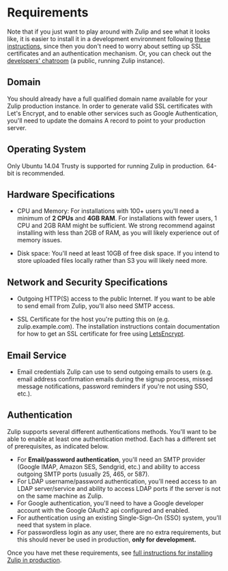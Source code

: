 # Requirements

Note that if you just want to play around with Zulip and see what it looks
like, it is easier to install it in a development environment
following [these
instructions](readme-symlink.html#installing-the-zulip-development-environment),
since then you don't need to worry about setting up SSL certificates and an
authentication mechanism. Or, you can check out the
[developers' chatroom](http://zulip.tabbott.net/) (a public, running Zulip
instance).

## Domain

You should already have a full qualified domain name available for your Zulip
production instance. In order to generate valid SSL certificates with Let's
Encrypt, and to enable other services such as Google Authentication, you'll
need to update the domains A record to point to your production server.

## Operating System

Only Ubuntu 14.04 Trusty is supported for running Zulip in production. 64-bit
is recommended.

## Hardware Specifications

* CPU and Memory: For installations with 100+ users you'll need a minimum of
  **2 CPUs** and **4GB RAM**. For installations with fewer users, 1 CPU and 2GB
  RAM might be sufficient. We strong recommend against installing with less
  than 2GB of RAM, as you will likely experience out of memory issues.

* Disk space: You'll need at least 10GB of free disk space. If you intend to
  store uploaded files locally rather than S3 you will likely need more.

## Network and Security Specifications

* Outgoing HTTP(S) access to the public Internet. If you want to be able to
  send email from Zulip, you'll also need SMTP access.

* SSL Certificate for the host you're putting this on (e.g. zulip.example.com).
  The installation instructions contain documentation for how to get an SSL
  certificate for free using [LetsEncrypt](https://letsencrypt.org/).

## Email Service

* Email credentials Zulip can use to send outgoing emails to users
  (e.g. email address confirmation emails during the signup process,
  missed message notifications, password reminders if you're not using
  SSO, etc.).

## Authentication

Zulip supports several different authentications methods. You'll want to be
able to enable at least one authentication method. Each has a different set of
prerequisites, as indicated below.

* For **Email/password authentication**, you'll need an SMTP provider (Google
  IMAP, Amazon SES, Sendgrid, etc.) and ability to access outgoing SMTP ports
  (usually 25, 465, or 587).
* For LDAP username/password authentication, you'll need access to an LDAP
  server/service and ability to access LDAP ports if the server is not on the
  same machine as Zulip.
* For Google authentication, you'll need to have a Google developer account
  with the Google OAuth2 api configured and enabled.
* For authentication using an existing Single-Sign-On (SSO) system, you'll need
  that system in place.
* For passwordless login as any user, there are no extra requirements, but
  this should never be used in production, **only for development.**

Once you have met these requirements, see [full instructions for installing
Zulip in production](prod-install.html).
